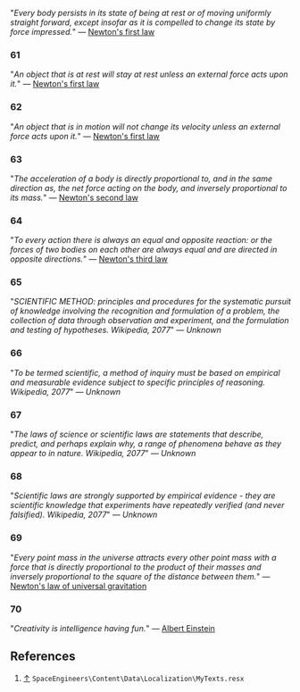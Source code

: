 "_Every body persists in its state of being at rest or of moving uniformly straight forward, except insofar as it is compelled to change its state by force impressed._" — [Newton's first law](https://en.wikipedia.org/wiki/Newton's_laws_of_motion#Newton.27s_first_law)

### 61

"_An object that is at rest will stay at rest unless an external force acts upon it._" — [Newton's first law](https://en.wikipedia.org/wiki/Newton's_laws_of_motion#Newton.27s_first_law)

### 62

"_An object that is in motion will not change its velocity unless an external force acts upon it._" — [Newton's first law](https://en.wikipedia.org/wiki/Newton's_laws_of_motion#Newton.27s_first_law)

### 63

"_The acceleration of a body is directly proportional to, and in the same direction as, the net force acting on the body, and inversely proportional to its mass._" — [Newton's second law](https://en.wikipedia.org/wiki/Newton's_laws_of_motion#Newton.27s_second_law)

### 64

"_To every action there is always an equal and opposite reaction: or the forces of two bodies on each other are always equal and are directed in opposite directions._" — [Newton's third law](https://en.wikipedia.org/wiki/Newton's_laws_of_motion#Newton.27s_third_law)

### 65

"_SCIENTIFIC METHOD: principles and procedures for the systematic pursuit of knowledge involving the recognition and formulation of a problem, the collection of data through observation and experiment, and the formulation and testing of hypotheses. Wikipedia, 2077_" — _Unknown_

### 66

"_To be termed scientific, a method of inquiry must be based on empirical and measurable evidence subject to specific principles of reasoning. Wikipedia, 2077_" — _Unknown_

### 67

"_The laws of science or scientific laws are statements that describe, predict, and perhaps explain why, a range of phenomena behave as they appear to in nature. Wikipedia, 2077_" — _Unknown_

### 68

"_Scientific laws are strongly supported by empirical evidence - they are scientific knowledge that experiments have repeatedly verified (and never falsified). Wikipedia, 2077_" — _Unknown_

### 69

"_Every point mass in the universe attracts every other point mass with a force that is directly proportional to the product of their masses and inversely proportional to the square of the distance between them._" — [Newton's law of universal gravitation](https://en.wikipedia.org/wiki/Newton's_law_of_universal_gravitation)

### 70

"_Creativity is intelligence having fun._" — [Albert Einstein](https://en.wikipedia.org/wiki/Albert_Einstein)

## References

1.  [↑](#cite_ref-1 "Jump up") `SpaceEngineers\Content\Data\Localization\MyTexts.resx`